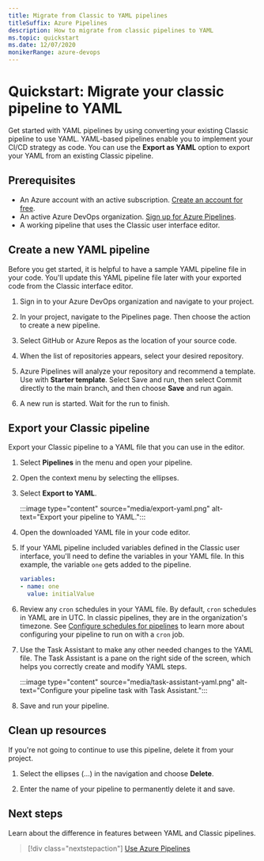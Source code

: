 ```yaml
---
title: Migrate from Classic to YAML pipelines
titleSuffix: Azure Pipelines
description: How to migrate from classic pipelines to YAML
ms.topic: quickstart
ms.date: 12/07/2020
monikerRange: azure-devops
---
```


# Quickstart: Migrate your classic pipeline to YAML

Get started with YAML pipelines by using converting your existing Classic pipeline to use YAML. YAML-based pipelines enable you to implement your CI/CD strategy as code. You can use the **Export as YAML** option to export your YAML from an existing Classic pipeline. 


## Prerequisites

- An Azure account with an active subscription. [Create an account for free](https://azure.microsoft.com/free/?WT.mc_id=A261C142F).
- An active Azure DevOps organization. [Sign up for Azure Pipelines](../get-started/pipelines-sign-up.md).
- A working pipeline that uses the Classic user interface editor. 

## Create a new YAML pipeline

Before you get started, it is helpful to have a sample YAML pipeline file in your code. You'll update this YAML pipeline file later with your exported code from the Classic interface editor. 

1. Sign in to your Azure DevOps organization and navigate to your project.

1. In your project, navigate to the Pipelines page. Then choose the action to create a new pipeline.

1. Select GitHub or Azure Repos as the location of your source code.

1. When the list of repositories appears, select your desired repository.

1. Azure Pipelines will analyze your repository and recommend a template. Use with **Starter template**. Select Save and run, then select Commit directly to the main branch, and then choose **Save** and run again.

1. A new run is started. Wait for the run to finish.

## Export your Classic pipeline 

Export your Classic pipeline to a YAML file that you can use in the editor. 

1. Select **Pipelines** in the menu and open your pipeline. 

1. Open the context menu by selecting the ellipses. 

1. Select **Export to YAML**. 

    :::image type="content" source="media/export-yaml.png" alt-text="Export your pipeline to YAML.":::

1. Open the downloaded YAML file in your code editor. 


1. If your YAML pipeline included variables defined in the Classic user interface, you'll need to define the variables in your YAML file. In this example, the variable `one` gets added to the pipeline. 

    ```yaml
    variables:
    - name: one
      value: initialValue 
   ``` 

1. Review any `cron` schedules in your YAML file. By default, `cron` schedules in YAML are in UTC. In classic pipelines, they are in the organization's timezone. See [Configure schedules for pipelines](../process/scheduled-triggers.md) to learn more about configuring your pipeline to run on with a `cron` job. 
 
1. Use the Task Assistant to make any other needed changes to the YAML file. The Task Assistant is a pane on the right side of the screen, which helps you correctly create and modify YAML steps. 

    :::image type="content" source="media/task-assistant-yaml.png" alt-text="Configure your pipeline task with Task Assistant.":::    
 
1. Save and run your pipeline. 

## Clean up resources

If you're not going to continue to use this pipeline, delete it from your project.

1. Select the ellipses (...) in the navigation and choose **Delete**. 

1. Enter the name of your pipeline to permanently delete it and save.

## Next steps

Learn about the difference in features between YAML and Classic pipelines. 

> [!div class="nextstepaction"]
> [Use Azure Pipelines](../get-started/pipelines-get-started.md#feature-availability)

